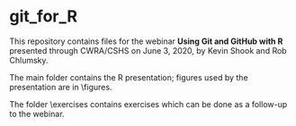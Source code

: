 # git_for_R

This repository contains files for the
webinar **Using Git and GitHub with R**
presented through CWRA/CSHS on June 3, 2020, by 
Kevin Shook and Rob Chlumsky. 

The main folder contains the R presentation; figures used
by the presentation are in \figures.

The folder \exercises contains exercises which can be done as a 
follow-up to the webinar.